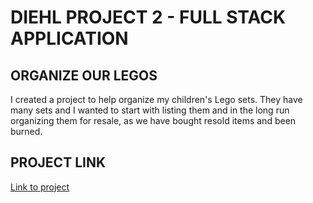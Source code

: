 # DIEHL PROJECT 2 - FULL STACK APPLICATION
## ORGANIZE OUR LEGOS
I created a project to help organize my children's Lego sets. They have many sets and I wanted to start with listing them and in the long run organizing them for resale, as we have bought resold items and been burned. 

## PROJECT LINK
[Link to project](https://kim-project2.herokuapp.com/)
